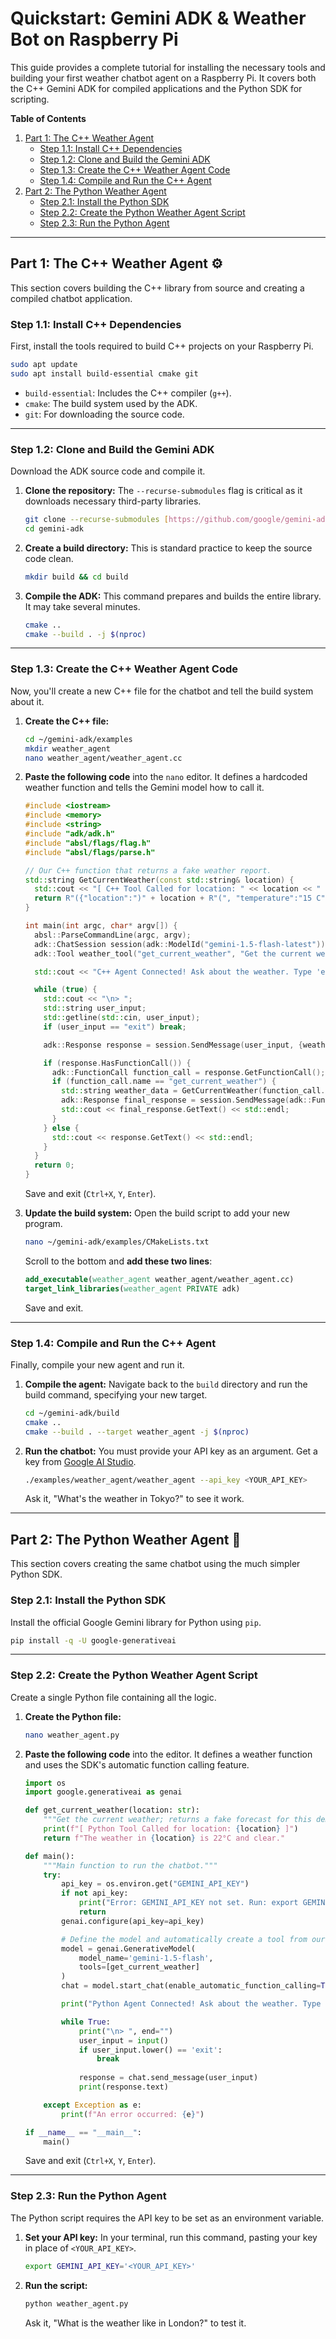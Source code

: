 # Quickstart: Gemini ADK & Weather Bot on Raspberry Pi

This guide provides a complete tutorial for installing the necessary tools and building your first weather chatbot agent on a Raspberry Pi. It covers both the C++ Gemini ADK for compiled applications and the Python SDK for scripting.

**Table of Contents**
1. [Part 1: The C++ Weather Agent](#part-1-the-c-weather-agent-)
    * [Step 1.1: Install C++ Dependencies](#step-11-install-c-dependencies-)
    * [Step 1.2: Clone and Build the Gemini ADK](#step-12-clone-and-build-the-gemini-adk-)
    * [Step 1.3: Create the C++ Weather Agent Code](#step-13-create-the-c-weather-agent-code-)
    * [Step 1.4: Compile and Run the C++ Agent](#step-14-compile-and-run-the-c-agent-)
2. [Part 2: The Python Weather Agent](#part-2-the-python-weather-agent-)
    * [Step 2.1: Install the Python SDK](#step-21-install-the-python-sdk-)
    * [Step 2.2: Create the Python Weather Agent Script](#step-22-create-the-python-weather-agent-script-)
    * [Step 2.3: Run the Python Agent](#step-23-run-the-python-agent-)

---

## Part 1: The C++ Weather Agent ⚙️

This section covers building the C++ library from source and creating a compiled chatbot application.

### Step 1.1: Install C++ Dependencies

First, install the tools required to build C++ projects on your Raspberry Pi.

```bash
sudo apt update
sudo apt install build-essential cmake git
````

  * `build-essential`: Includes the C++ compiler (`g++`).
  * `cmake`: The build system used by the ADK.
  * `git`: For downloading the source code.

-----

### Step 1.2: Clone and Build the Gemini ADK

Download the ADK source code and compile it.

1.  **Clone the repository:** The `--recurse-submodules` flag is critical as it downloads necessary third-party libraries.

    ```bash
    git clone --recurse-submodules [https://github.com/google/gemini-adk.git](https://github.com/google/gemini-adk.git)
    cd gemini-adk
    ```

2.  **Create a build directory:** This is standard practice to keep the source code clean.

    ```bash
    mkdir build && cd build
    ```

3.  **Compile the ADK:** This command prepares and builds the entire library. It may take several minutes.

    ```bash
    cmake ..
    cmake --build . -j $(nproc)
    ```

-----

### Step 1.3: Create the C++ Weather Agent Code

Now, you'll create a new C++ file for the chatbot and tell the build system about it.

1.  **Create the C++ file:**

    ```bash
    cd ~/gemini-adk/examples
    mkdir weather_agent
    nano weather_agent/weather_agent.cc
    ```

2.  **Paste the following code** into the `nano` editor. It defines a hardcoded weather function and tells the Gemini model how to call it.

    ```cpp
    #include <iostream>
    #include <memory>
    #include <string>
    #include "adk/adk.h"
    #include "absl/flags/flag.h"
    #include "absl/flags/parse.h"

    // Our C++ function that returns a fake weather report.
    std::string GetCurrentWeather(const std::string& location) {
      std::cout << "[ C++ Tool Called for location: " << location << " ]" << std::endl;
      return R"({"location":")" + location + R"(", "temperature":"15 C", "forecast":"sunny"})";
    }

    int main(int argc, char* argv[]) {
      absl::ParseCommandLine(argc, argv);
      adk::ChatSession session(adk::ModelId("gemini-1.5-flash-latest"));
      adk::Tool weather_tool("get_current_weather", "Get the current weather in a given location.", {{"location", "The city name"}});

      std::cout << "C++ Agent Connected! Ask about the weather. Type 'exit' to quit." << std::endl;

      while (true) {
        std::cout << "\n> ";
        std::string user_input;
        std::getline(std::cin, user_input);
        if (user_input == "exit") break;

        adk::Response response = session.SendMessage(user_input, {weather_tool});

        if (response.HasFunctionCall()) {
          adk::FunctionCall function_call = response.GetFunctionCall();
          if (function_call.name == "get_current_weather") {
            std::string weather_data = GetCurrentWeather(function_call.args.at("location"));
            adk::Response final_response = session.SendMessage(adk::FunctionResponse(function_call.name, weather_data));
            std::cout << final_response.GetText() << std::endl;
          }
        } else {
          std::cout << response.GetText() << std::endl;
        }
      }
      return 0;
    }
    ```

    Save and exit (`Ctrl+X`, `Y`, `Enter`).

3.  **Update the build system:** Open the build script to add your new program.

    ```bash
    nano ~/gemini-adk/examples/CMakeLists.txt
    ```

    Scroll to the bottom and **add these two lines**:

    ```cmake
    add_executable(weather_agent weather_agent/weather_agent.cc)
    target_link_libraries(weather_agent PRIVATE adk)
    ```

    Save and exit.

-----

### Step 1.4: Compile and Run the C++ Agent

Finally, compile your new agent and run it.

1.  **Compile the agent:** Navigate back to the `build` directory and run the build command, specifying your new target.

    ```bash
    cd ~/gemini-adk/build
    cmake ..
    cmake --build . --target weather_agent -j $(nproc)
    ```

2.  **Run the chatbot:** You must provide your API key as an argument. Get a key from [Google AI Studio](https://aistudio.google.com/app/apikey).

    ```bash
    ./examples/weather_agent/weather_agent --api_key <YOUR_API_KEY>
    ```

    Ask it, "What's the weather in Tokyo?" to see it work.

-----

## Part 2: The Python Weather Agent 🐍

This section covers creating the same chatbot using the much simpler Python SDK.

### Step 2.1: Install the Python SDK

Install the official Google Gemini library for Python using `pip`.

```bash
pip install -q -U google-generativeai
```

-----

### Step 2.2: Create the Python Weather Agent Script

Create a single Python file containing all the logic.

1.  **Create the Python file:**

    ```bash
    nano weather_agent.py
    ```

2.  **Paste the following code** into the editor. It defines a weather function and uses the SDK's automatic function calling feature.

    ```python
    import os
    import google.generativeai as genai

    def get_current_weather(location: str):
        """Get the current weather; returns a fake forecast for this demo."""
        print(f"[ Python Tool Called for location: {location} ]")
        return f"The weather in {location} is 22°C and clear."

    def main():
        """Main function to run the chatbot."""
        try:
            api_key = os.environ.get("GEMINI_API_KEY")
            if not api_key:
                print("Error: GEMINI_API_KEY not set. Run: export GEMINI_API_KEY='YOUR_KEY'")
                return
            genai.configure(api_key=api_key)

            # Define the model and automatically create a tool from our Python function
            model = genai.GenerativeModel(
                model_name='gemini-1.5-flash',
                tools=[get_current_weather]
            )
            chat = model.start_chat(enable_automatic_function_calling=True)

            print("Python Agent Connected! Ask about the weather. Type 'exit' to quit.")

            while True:
                print("\n> ", end="")
                user_input = input()
                if user_input.lower() == 'exit':
                    break
                
                response = chat.send_message(user_input)
                print(response.text)

        except Exception as e:
            print(f"An error occurred: {e}")

    if __name__ == "__main__":
        main()
    ```

    Save and exit (`Ctrl+X`, `Y`, `Enter`).

-----

### Step 2.3: Run the Python Agent

The Python script requires the API key to be set as an environment variable.

1.  **Set your API key:** In your terminal, run this command, pasting your key in place of `<YOUR_API_KEY>`.

    ```bash
    export GEMINI_API_KEY='<YOUR_API_KEY>'
    ```

2.  **Run the script:**

    ```bash
    python weather_agent.py
    ```

    Ask it, "What is the weather like in London?" to test it.

<!-- end list -->

```
```
